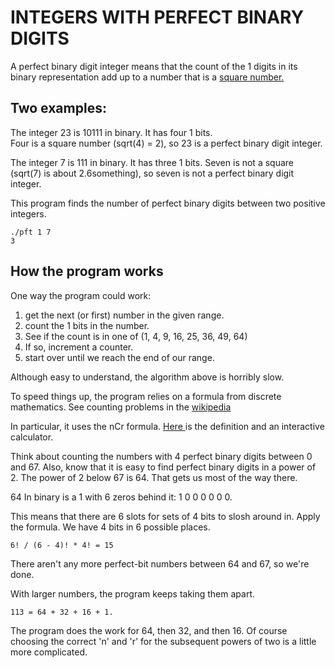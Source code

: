 INTEGERS WITH PERFECT BINARY DIGITS
===================================

A perfect binary digit integer means that the count of the 1 digits in its binary representation add up to a number that is a [square number.](http://example.com/https://en.wikipedia.org/wiki/Square_number)

Two examples:
-------------

The integer 23 is 10111 in binary. 
It has four 1 bits.  
Four is a square number (sqrt(4) = 2),
so 23 is a perfect binary digit integer.

The integer 7 is 111 in binary.
It has three 1 bits.
Seven is not a square (sqrt(7) is about 2.6something),
so seven is not a perfect binary digit integer.

This program finds the number of perfect binary digits between two positive integers. 

	./pft 1 7
	3


How the program works
---------------------
One way the program could work:
1. get the next (or first) number in the given range.
1. count the 1 bits in the number.
1. See if the count is in one of (1, 4, 9, 16, 25, 36, 49, 64)
1. If so, increment a counter.
1. start over until we reach the end of our range.

Although easy to understand, the algorithm above is horribly slow.

To speed things up, the program relies on a formula from discrete mathematics.
See counting problems in the [wikipedia](https://en.wikipedia.org/wiki/nCr)

In particular, it uses the nCr formula. [Here ](https://www.calculatorsoup.com/calculators/discretemathematics/combinations.php)is the definition and an interactive calculator.

Think about counting the numbers with 4 perfect binary digits between 0 and 67.
Also, know that it is easy to find perfect binary digits in a power of 2. 
The power of 2 below 67 is 64. That gets us most of the way there.

64 In binary is a 1 with 6 zeros behind it: 1 0 0 0 0 0 0.

This means that there are 6 slots for sets of 4 bits to slosh around in.
Apply the formula. We have 4 bits in 6 possible places.

	6! / (6 - 4)! * 4! = 15

There aren't any more perfect-bit numbers between 64 and 67, so we're done.

With larger numbers, the program keeps taking them apart.

	113 = 64 + 32 + 16 + 1. 

The program does the work for 64, then 32, and then 16.
Of course choosing the correct 'n' and 'r' for the subsequent powers of two is a little more complicated.
